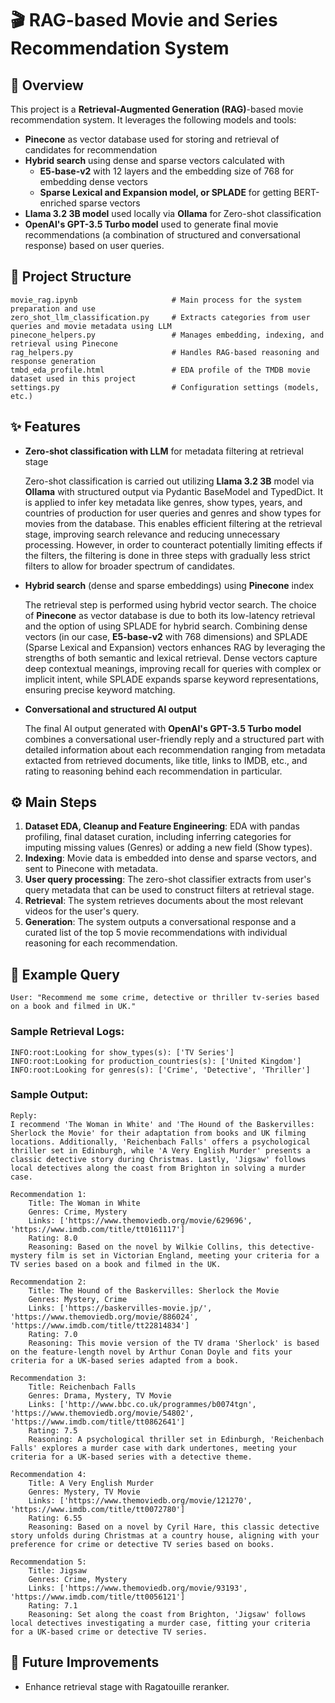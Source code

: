 # 🎬 RAG-based Movie and Series Recommendation System

## 📌 Overview

This project is a **Retrieval-Augmented Generation (RAG)**-based movie recommendation system. It leverages the following models and tools:
- **Pinecone** as vector database used for storing and retrieval of candidates for recommendation
- **Hybrid search** using dense and sparse vectors calculated with
    - **E5-base-v2** with 12 layers and the embedding size of 768 for embedding dense vectors
    - **Sparse Lexical and Expansion model, or SPLADE** for getting BERT-enriched sparse vectors
- **Llama 3.2 3B model** used locally via **Ollama** for Zero-shot classification
- **OpenAI's GPT-3.5 Turbo model** used to generate final movie recommendations (a combination of structured and conversational response) based on user queries.

## 📂 Project Structure

```
movie_rag.ipynb                     # Main process for the system preparation and use
zero_shot_llm_classification.py     # Extracts categories from user queries and movie metadata using LLM
pinecone_helpers.py                 # Manages embedding, indexing, and retrieval using Pinecone
rag_helpers.py                      # Handles RAG-based reasoning and response generation
tmbd_eda_profile.html               # EDA profile of the TMDB movie dataset used in this project
settings.py                         # Configuration settings (models, etc.)
```


## ✨ Features
- **Zero-shot classification with LLM** for metadata filtering at retrieval stage

    Zero-shot classification is carried out utilizing **Llama 3.2 3B** model via **Ollama** with structured output via Pydantic BaseModel and TypedDict. It is applied to infer key metadata like genres, show types, years, and countries of production for user queries and genres and show types for movies from the database. This enables efficient filtering at the retrieval stage, improving search relevance and reducing unnecessary processing. However, in order to counteract potentially limiting effects if the filters, the filtering is done in three steps with gradually less strict filters to allow for broader spectrum of candidates.

- **Hybrid search** (dense and sparse embeddings) using **Pinecone** index

    The retrieval step is performed using hybrid vector search. The choice of **Pinecone** as vector database is due to both its low-latency retrieval and the option of using SPLADE for hybrid search. Combining dense vectors (in our case, **E5-base-v2** with 768 dimensions) and SPLADE (Sparse Lexical and Expansion) vectors enhances RAG by leveraging the strengths of both semantic and lexical retrieval. Dense vectors capture deep contextual meanings, improving recall for queries with complex or implicit intent, while SPLADE expands sparse keyword representations, ensuring precise keyword matching.

- **Conversational and structured AI output**

    The final AI output generated with **OpenAI's GPT-3.5 Turbo model** combines a conversational user-friendly reply and a structured part with detailed information about each recommendation ranging from metadata extacted from retrieved documents, like title, links to IMDB, etc., and rating to reasoning behind each recommendation in particular.



## ⚙️ Main Steps

1. **Dataset EDA, Cleanup and Feature Engineering**: EDA with pandas profiling, final dataset curation, including inferring categories for imputing missing values (Genres) or adding a new field (Show types).
2. **Indexing**: Movie data is embedded into dense and sparse vectors, and sent to Pinecone with metadata.
3. **User query processing**: The zero-shot classifier extracts from user's query metadata that can be used to construct filters at retrieval stage.
4. **Retrieval**: The system retrieves documents about the most relevant videos for the user's query.
5. **Generation**: The system outputs a conversational response and a curated list of the top 5 movie recommendations with individual reasoning for each recommendation.

## 🎥 Example Query

```
User: "Recommend me some crime, detective or thriller tv-series based on a book and filmed in UK."
```
### Sample Retrieval Logs:
```
INFO:root:Looking for show_types(s): ['TV Series']
INFO:root:Looking for production_countries(s): ['United Kingdom']
INFO:root:Looking for genres(s): ['Crime', 'Detective', 'Thriller']
```

### Sample Output:

```
Reply:
I recommend 'The Woman in White' and 'The Hound of the Baskervilles: Sherlock the Movie' for their adaptation from books and UK filming locations. Additionally, 'Reichenbach Falls' offers a psychological thriller set in Edinburgh, while 'A Very English Murder' presents a classic detective story during Christmas. Lastly, 'Jigsaw' follows local detectives along the coast from Brighton in solving a murder case.

Recommendation 1:
	Title: The Woman in White
	Genres: Crime, Mystery
	Links: ['https://www.themoviedb.org/movie/629696', 'https://www.imdb.com/title/tt0161117']
	Rating: 8.0
	Reasoning: Based on the novel by Wilkie Collins, this detective-mystery film is set in Victorian England, meeting your criteria for a TV series based on a book and filmed in the UK.

Recommendation 2:
	Title: The Hound of the Baskervilles: Sherlock the Movie
	Genres: Mystery, Crime
	Links: ['https://baskervilles-movie.jp/', 'https://www.themoviedb.org/movie/886024', 'https://www.imdb.com/title/tt22814834']
	Rating: 7.0
	Reasoning: This movie version of the TV drama 'Sherlock' is based on the feature-length novel by Arthur Conan Doyle and fits your criteria for a UK-based series adapted from a book.

Recommendation 3:
	Title: Reichenbach Falls
	Genres: Drama, Mystery, TV Movie
	Links: ['http://www.bbc.co.uk/programmes/b0074tgn', 'https://www.themoviedb.org/movie/54802', 'https://www.imdb.com/title/tt0862641']
	Rating: 7.5
	Reasoning: A psychological thriller set in Edinburgh, 'Reichenbach Falls' explores a murder case with dark undertones, meeting your criteria for a UK-based series with a detective theme.

Recommendation 4:
	Title: A Very English Murder
	Genres: Mystery, TV Movie
	Links: ['https://www.themoviedb.org/movie/121270', 'https://www.imdb.com/title/tt0072780']
	Rating: 6.55
	Reasoning: Based on a novel by Cyril Hare, this classic detective story unfolds during Christmas at a country house, aligning with your preference for crime or detective TV series based on books.
    
Recommendation 5:
	Title: Jigsaw
	Genres: Crime, Mystery
	Links: ['https://www.themoviedb.org/movie/93193', 'https://www.imdb.com/title/tt0056121']
	Rating: 7.1
	Reasoning: Set along the coast from Brighton, 'Jigsaw' follows local detectives investigating a murder case, fitting your criteria for a UK-based crime or detective TV series.
```

## 🔮 Future Improvements

- Enhance retrieval stage with Ragatouille reranker.


